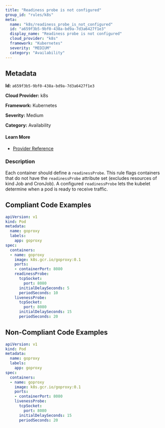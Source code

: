 ```yaml
---
title: "Readiness probe is not configured"
group_id: "rules/k8s"
meta:
  name: "k8s/readiness_probe_is_not_configured"
  id: "a659f3b5-9bf0-438a-bd9a-7d3a6427f1e3"
  display_name: "Readiness probe is not configured"
  cloud_provider: "k8s"
  framework: "Kubernetes"
  severity: "MEDIUM"
  category: "Availability"
---
```

## Metadata

**Id:** `a659f3b5-9bf0-438a-bd9a-7d3a6427f1e3`

**Cloud Provider:** k8s

**Framework:** Kubernetes

**Severity:** Medium

**Category:** Availability

#### Learn More

 - [Provider Reference](https://kubernetes.io/docs/tasks/configure-pod-container/configure-liveness-readiness-startup-probes/#define-readiness-probes)

### Description

 Each container should define a `readinessProbe`. This rule flags containers that do not have the `readinessProbe` attribute set (excludes resources of kind Job and CronJob). A configured `readinessProbe` lets the kubelet determine when a pod is ready to receive traffic.


## Compliant Code Examples
```yaml
apiVersion: v1
kind: Pod
metadata:
  name: goproxy
  labels:
    app: goproxy
spec:
  containers:
  - name: goproxy
    image: k8s.gcr.io/goproxy:0.1
    ports:
    - containerPort: 8080
    readinessProbe:
      tcpSocket:
        port: 8080
      initialDelaySeconds: 5
      periodSeconds: 10
    livenessProbe:
      tcpSocket:
        port: 8080
      initialDelaySeconds: 15
      periodSeconds: 20

```
## Non-Compliant Code Examples
```yaml
apiVersion: v1
kind: Pod
metadata:
  name: goproxy
  labels:
    app: goproxy
spec:
  containers:
  - name: goproxy
    image: k8s.gcr.io/goproxy:0.1
    ports:
    - containerPort: 8080
    livenessProbe:
      tcpSocket:
        port: 8080
      initialDelaySeconds: 15
      periodSeconds: 20

```